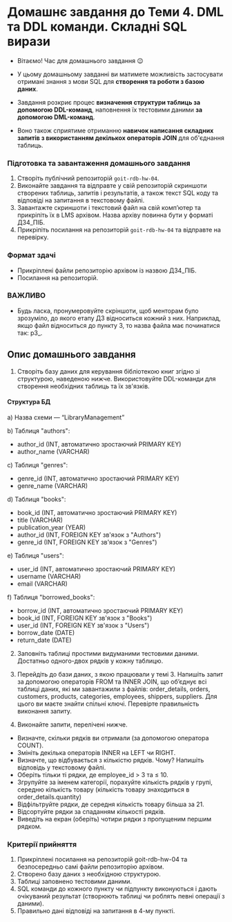 # Домашнє завдання до Теми 4. DML та DDL команди. Складні SQL вирази

- Вітаємо! Час для домашнього завдання 😉

- У цьому домашньому завданні ви матимете можливість застосувати отримані знання з мови SQL для **створення та роботи з базою даних**.

- Завдання розкриє процес **визначення структури таблиць за допомогою DDL-команд**, наповнення їх тестовими даними **за допомогою DML-команд**.

- Воно також сприятиме отриманню **навичок написання складних запитів з використанням декількох операторів JOIN** для об'єднання таблиць.

### Підготовка та завантаження домашнього завдання

1. Створіть публічний репозиторій `goit-rdb-hw-04`.
2. Виконайте завдання та відправте у свій репозиторій скриншоти створених таблиць, запитів і результатів, а також текст SQL коду та відповіді на запитання в текстовому файлі.
3. Завантажте скриншоти і текстовий файл на свій комп’ютер та прикріпіть їх в LMS архівом. Назва архіву повинна бути у форматі ДЗ4_ПІБ.
4. Прикріпіть посилання на репозиторій `goit-rdb-hw-04` та відправте на перевірку.

### Формат здачі

- Прикріплені файли репозиторію архівом із назвою ДЗ4_ПІБ.
- Посилання на репозиторій.

### ВАЖЛИВО

- Будь ласка, пронумеровуйте скріншоти, щоб менторам було зрозуміло, до якого етапу ДЗ відноситься кожний з них. Наприклад, якщо файл відноситься до пункту 3, то назва файла має починатися так: p3\_.

## Опис домашнього завдання

1. Створіть базу даних для керування бібліотекою книг згідно зі структурою, наведеною нижче. Використовуйте DDL-команди для створення необхідних таблиць та їх зв'язків.

#### Структура БД

a) Назва схеми — “LibraryManagement”

b) Таблиця "authors":

- author_id (INT, автоматично зростаючий PRIMARY KEY)
- author_name (VARCHAR)

c) Таблиця "genres":

- genre_id (INT, автоматично зростаючий PRIMARY KEY)
- genre_name (VARCHAR)

d) Таблиця "books":

- book_id (INT, автоматично зростаючий PRIMARY KEY)
- title (VARCHAR)
- publication_year (YEAR)
- author_id (INT, FOREIGN KEY зв'язок з "Authors")
- genre_id (INT, FOREIGN KEY зв'язок з "Genres")

e) Таблиця "users":

- user_id (INT, автоматично зростаючий PRIMARY KEY)
- username (VARCHAR)
- email (VARCHAR)

f) Таблиця "borrowed_books":

- borrow_id (INT, автоматично зростаючий PRIMARY KEY)
- book_id (INT, FOREIGN KEY зв'язок з "Books")
- user_id (INT, FOREIGN KEY зв'язок з "Users")
- borrow_date (DATE)
- return_date (DATE)

2. Заповніть таблиці простими видуманими тестовими даними. Достатньо одного-двох рядків у кожну таблицю.

3. Перейдіть до бази даних, з якою працювали у темі 3. Напишіть запит за допомогою операторів FROM та INNER JOIN, що об’єднує всі таблиці даних, які ми завантажили з файлів: order_details, orders, customers, products, categories, employees, shippers, suppliers. Для цього ви маєте знайти спільні ключі. Перевірте правильність виконання запиту.

4. Виконайте запити, перелічені нижче.

- Визначте, скільки рядків ви отримали (за допомогою оператора COUNT).
- Змініть декілька операторів INNER на LEFT чи RIGHT.
- Визначте, що відбувається з кількістю рядків. Чому? Напишіть відповідь у текстовому файлі.
- Оберіть тільки ті рядки, де employee_id > 3 та ≤ 10.
- Згрупуйте за іменем категорії, порахуйте кількість рядків у групі, середню кількість товару (кількість товару знаходиться в order_details.quantity)
- Відфільтруйте рядки, де середня кількість товару більша за 21.
- Відсортуйте рядки за спаданням кількості рядків.
- Виведіть на екран (оберіть) чотири рядки з пропущеним першим рядком.

### Критерії прийняття

1. Прикріплені посилання на репозиторій goit-rdb-hw-04 та безпосередньо самі файли репозиторію архівом.
2. Створено базу даних з необхідною структурою.
3. Таблиці заповнено тестовими даними.
4. SQL команди до кожного пункту чи підпункту виконуються і дають очікуваний результат (створюють таблиці чи роблять певні операції з даними).
5. Правильно дані відповіді на запитання в 4-му пункті.
